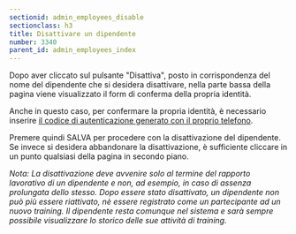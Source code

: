```yaml
---
sectionid: admin_employees_disable
sectionclass: h3
title: Disattivare un dipendente
number: 3340
parent_id: admin_employees_index
---
```

Dopo aver cliccato sul pulsante "Disattiva", posto in corrispondenza del nome del dipendente che si desidera disattivare, nella parte bassa della pagina viene visualizzato il form di conferma della propria identità.

Anche in questo caso, per confermare la propria identità, è necessario inserire <a href="https://acsinfo.github.io/traininghub/#otp">il codice di autenticazione generato con il proprio telefono</a>.

Premere quindi SALVA per procedere con la disattivazione del dipendente. Se invece si desidera abbandonare la disattivazione, è sufficiente cliccare in un punto qualsiasi della pagina in secondo piano.

_Nota: La disattivazione deve avvenire solo al termine del rapporto lavorativo di un dipendente e non, ad esempio, in caso di assenza prolungata dello stesso. Dopo essere stato disattivato, un dipendente non può più essere riattivato, nè essere registrato come un partecipante ad un nuovo training. Il dipendente resta comunque nel sistema e sarà sempre possibile visualizzare lo storico delle sue attività di training._
